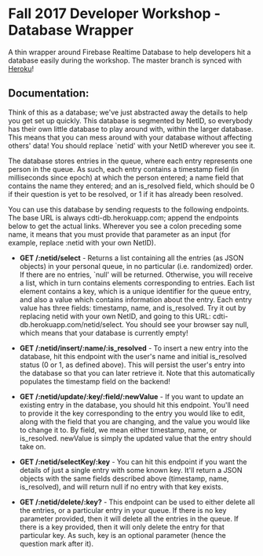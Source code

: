 # Fall 2017 Developer Workshop - Database Wrapper

A thin wrapper around Firebase Realtime Database to help developers hit a database easily during the workshop. The master branch is synced with [Heroku](cdti-db.herokuapp.com)!

## Documentation:

Think of this as a database; we've just abstracted away the details to help you get set up quickly. This database is segmented by NetID, so everybody has their own little database to play around with, within the larger database. This means that you can mess around with your database without affecting others' data! You should replace `netid' with your NetID wherever you see it.

The database stores entries in the queue, where each entry represents one person in the queue. As such, each entry contains a timestamp field (in milliseconds since epoch) at which the person entered; a name field that contains the name they entered; and an is_resolved field, which should be 0 if their question is yet to be resolved, or 1 if it has already been resolved.

You can use this database by sending requests to the following endpoints. The base URL is always cdti-db.herokuapp.com; append the endpoints below to get the actual links. Wherever you see a colon preceding some name, it means that you must provide that parameter as an input (for example, replace :netid with your own NetID).

- **GET /:netid/select** - Returns a list containing all the entries (as JSON objects) in your personal queue, in no particular (i.e. randomized) order. If there are no entries, `null' will be returned. Otherwise, you will receive a list, which in turn contains elements corresponding to entries. Each list element contains a key, which is a unique identifier for the queue entry, and also a value which contains information about the entry. Each entry value has three fields: timestamp, name, and is_resolved. Try it out by replacing netid with your own NetID, and going to this URL: cdti-db.herokuapp.com/netid/select. You should see your browser say null, which means that your database is currently empty!

- **GET /:netid/insert/:name/:is_resolved** - To insert a new entry into the database, hit this endpoint with the user's name and initial is_resolved status (0 or 1, as defined above). This will persist the user's entry into the database so that you can later retrieve it. Note that this automatically populates the timestamp field on the backend!

- **GET /:netid/update/:key/:field/:newValue** - If you want to update an existing entry in the database, you should hit this endpoint. You'll need to provide it the key corresponding to the entry you would like to edit, along with the field that you are changing, and the value you would like to change it to. By field, we mean either timestamp, name, or is_resolved. newValue is simply the updated value that the entry should take on.

- **GET /:netid/selectKey/:key** - You can hit this endpoint if you want the details of just a single entry with some known key. It'll return a JSON objects with the same fields described above (timestamp, name, is_resolved), and will return null if no entry with that key exists.

- **GET /:netid/delete/:key?** - This endpoint can be used to either delete all the entries, or a particular entry in your queue. If there is no key parameter provided, then it will delete all the entries in the queue. If there is a key provided, then it will only delete the entry for that particular key. As such, key is an optional parameter (hence the question mark after it).